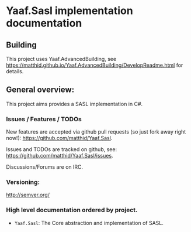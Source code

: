 ﻿# Yaaf.Sasl implementation documentation 

## Building

This project uses Yaaf.AdvancedBuilding, see https://matthid.github.io/Yaaf.AdvancedBuilding/DevelopReadme.html for details.

## General overview:

This project aims provides a SASL implementation in C#.

### Issues / Features / TODOs

New features are accepted via github pull requests (so just fork away right now!):  https://github.com/matthid/Yaaf.Sasl.

Issues and TODOs are tracked on github, see: https://github.com/matthid/Yaaf.Sasl/issues.

Discussions/Forums are on IRC. 

### Versioning: 

http://semver.org/

### High level documentation ordered by project.

- `Yaaf.Sasl`: The Core abstraction and implementation of SASL.

